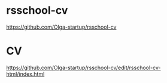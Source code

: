 # rsschool-cv
https://github.com/Olga-startup/rsschool-cv

# CV
https://github.com/Olga-startup/rsschool-cv/edit/rsschool-cv-html/index.html
